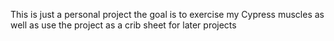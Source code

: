 This is just a personal project
the goal is to exercise my Cypress muscles as well as use the project as a crib sheet for later projects

